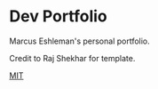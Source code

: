 # Dev Portfolio

Marcus Eshleman's personal portfolio.

Credit to Raj Shekhar for template.

[MIT](https://choosealicense.com/licenses/mit/)
